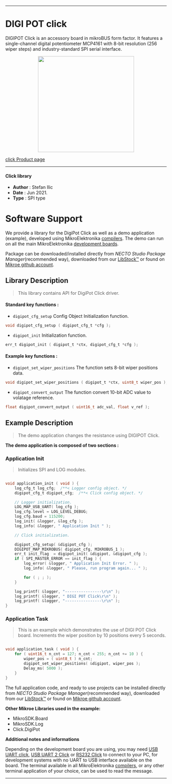 
---
# DIGI POT click

DIGIPOT Click is an accessory board in mikroBUS form factor. It features a single-channel digital potentiometer MCP4161 with 8-bit resolution (256 wiper steps) and industry-standard SPI serial interface.

<p align="center">
  <img src="https://download.mikroe.com/images/click_for_ide/digipot_click.png" height=300px>
</p>

[click Product page](https://www.mikroe.com/digipot-click)

---


#### Click library

- **Author**        : Stefan Ilic
- **Date**          : Jun 2021.
- **Type**          : SPI type


# Software Support

We provide a library for the DigiPot Click
as well as a demo application (example), developed using MikroElektronika
[compilers](https://www.mikroe.com/necto-studio).
The demo can run on all the main MikroElektronika [development boards](https://www.mikroe.com/development-boards).

Package can be downloaded/installed directly from *NECTO Studio Package Manager*(recommended way), downloaded from our [LibStock&trade;](https://libstock.mikroe.com) or found on [Mikroe github account](https://github.com/MikroElektronika/mikrosdk_click_v2/tree/master/clicks).

## Library Description

> This library contains API for DigiPot Click driver.

#### Standard key functions :

- `digipot_cfg_setup` Config Object Initialization function.
```c
void digipot_cfg_setup ( digipot_cfg_t *cfg );
```

- `digipot_init` Initialization function.
```c
err_t digipot_init ( digipot_t *ctx, digipot_cfg_t *cfg );
```

#### Example key functions :

- `digipot_set_wiper_positions` The function sets 8-bit wiper positions data.
```c
void digipot_set_wiper_positions ( digipot_t *ctx, uint8_t wiper_pos );
```

- `digipot_convert_output` The function convert 10-bit ADC value to volatage reference.
```c
float digipot_convert_output ( uint16_t adc_val, float v_ref );
```

## Example Description

> The demo application changes the resistance using DIGIPOT Click.

**The demo application is composed of two sections :**

### Application Init

> Initializes SPI and LOG modules.

```c

void application_init ( void ) {
    log_cfg_t log_cfg;  /**< Logger config object. */
    digipot_cfg_t digipot_cfg;  /**< Click config object. */

    // Logger initialization.
    LOG_MAP_USB_UART( log_cfg );
    log_cfg.level = LOG_LEVEL_DEBUG;
    log_cfg.baud = 115200;
    log_init( &logger, &log_cfg );
    log_info( &logger, " Application Init " );

    // Click initialization.

    digipot_cfg_setup( &digipot_cfg );
    DIGIPOT_MAP_MIKROBUS( digipot_cfg, MIKROBUS_1 );
    err_t init_flag  = digipot_init( &digipot, &digipot_cfg );
    if ( SPI_MASTER_ERROR == init_flag ) {
        log_error( &logger, " Application Init Error. " );
        log_info( &logger, " Please, run program again... " );

        for ( ; ; );
    }

    log_printf( &logger, "----------------\r\n" );
    log_printf( &logger, " DIGI POT Click\r\n" );
    log_printf( &logger, "----------------\r\n" );
}

```

### Application Task

> This is an example which demonstrates the use of DIGI POT Click board. Increments the wiper position by 10 positions every 5 seconds.

```c

void application_task ( void ) {
    for ( uint16_t n_cnt = 127; n_cnt < 255; n_cnt += 10 ) {
        wiper_pos = ( uint8_t ) n_cnt;
        digipot_set_wiper_positions( &digipot, wiper_pos );
        Delay_ms( 5000 );
    }
}

```


The full application code, and ready to use projects can be installed directly from *NECTO Studio Package Manager*(recommended way), downloaded from our [LibStock&trade;](https://libstock.mikroe.com) or found on [Mikroe github account](https://github.com/MikroElektronika/mikrosdk_click_v2/tree/master/clicks).

**Other Mikroe Libraries used in the example:**

- MikroSDK.Board
- MikroSDK.Log
- Click.DigiPot

**Additional notes and informations**

Depending on the development board you are using, you may need
[USB UART click](http://shop.mikroe.com/usb-uart-click),
[USB UART 2 Click](http://shop.mikroe.com/usb-uart-2-click) or
[RS232 Click](http://shop.mikroe.com/rs232-click) to connect to your PC, for
development systems with no UART to USB interface available on the board. The
terminal available in all MikroElektronika
[compilers](http://shop.mikroe.com/compilers), or any other terminal application
of your choice, can be used to read the message.

---
